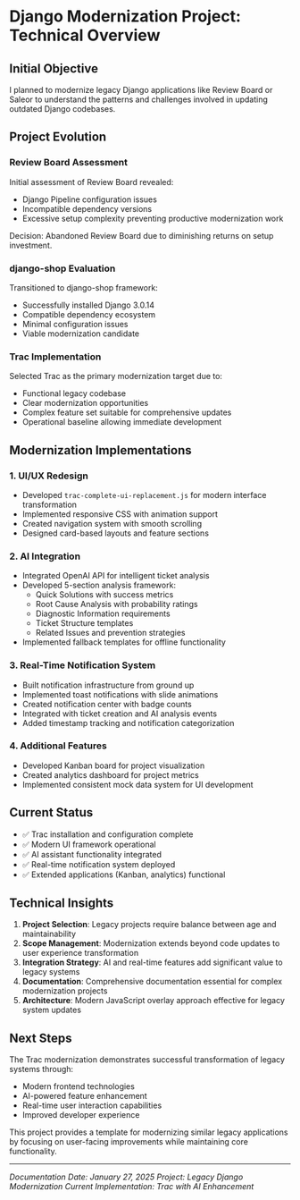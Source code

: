 # Django Modernization Project: Technical Overview

## Initial Objective

I planned to modernize legacy Django applications like Review Board or Saleor to understand the patterns and challenges involved in updating outdated Django codebases.

## Project Evolution

### Review Board Assessment

Initial assessment of Review Board revealed:
- Django Pipeline configuration issues
- Incompatible dependency versions
- Excessive setup complexity preventing productive modernization work

Decision: Abandoned Review Board due to diminishing returns on setup investment.

### django-shop Evaluation

Transitioned to django-shop framework:
- Successfully installed Django 3.0.14
- Compatible dependency ecosystem
- Minimal configuration issues
- Viable modernization candidate

### Trac Implementation

Selected Trac as the primary modernization target due to:
- Functional legacy codebase
- Clear modernization opportunities
- Complex feature set suitable for comprehensive updates
- Operational baseline allowing immediate development

## Modernization Implementations

### 1. UI/UX Redesign
- Developed `trac-complete-ui-replacement.js` for modern interface transformation
- Implemented responsive CSS with animation support
- Created navigation system with smooth scrolling
- Designed card-based layouts and feature sections

### 2. AI Integration
- Integrated OpenAI API for intelligent ticket analysis
- Developed 5-section analysis framework:
  - Quick Solutions with success metrics
  - Root Cause Analysis with probability ratings
  - Diagnostic Information requirements
  - Ticket Structure templates
  - Related Issues and prevention strategies
- Implemented fallback templates for offline functionality

### 3. Real-Time Notification System
- Built notification infrastructure from ground up
- Implemented toast notifications with slide animations
- Created notification center with badge counts
- Integrated with ticket creation and AI analysis events
- Added timestamp tracking and notification categorization

### 4. Additional Features
- Developed Kanban board for project visualization
- Created analytics dashboard for project metrics
- Implemented consistent mock data system for UI development

## Current Status

- ✅ Trac installation and configuration complete
- ✅ Modern UI framework operational
- ✅ AI assistant functionality integrated
- ✅ Real-time notification system deployed
- ✅ Extended applications (Kanban, analytics) functional

## Technical Insights

1. **Project Selection**: Legacy projects require balance between age and maintainability
2. **Scope Management**: Modernization extends beyond code updates to user experience transformation
3. **Integration Strategy**: AI and real-time features add significant value to legacy systems
4. **Documentation**: Comprehensive documentation essential for complex modernization projects
5. **Architecture**: Modern JavaScript overlay approach effective for legacy system updates

## Next Steps

The Trac modernization demonstrates successful transformation of legacy systems through:
- Modern frontend technologies
- AI-powered feature enhancement
- Real-time user interaction capabilities
- Improved developer experience

This project provides a template for modernizing similar legacy applications by focusing on user-facing improvements while maintaining core functionality.

---

*Documentation Date: January 27, 2025*
*Project: Legacy Django Modernization*
*Current Implementation: Trac with AI Enhancement* 